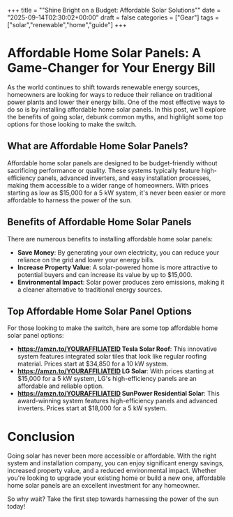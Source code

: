 +++
title = ""Shine Bright on a Budget: Affordable Solar Solutions""
date = "2025-09-14T02:30:02+00:00"
draft = false
categories = ["Gear"]
tags = ["solar","renewable","home","guide"]
+++

**Affordable Home Solar Panels: A Game-Changer for Your Energy Bill**
=====================================================

As the world continues to shift towards renewable energy sources, homeowners are looking for ways to reduce their reliance on traditional power plants and lower their energy bills. One of the most effective ways to do so is by installing affordable home solar panels. In this post, we'll explore the benefits of going solar, debunk common myths, and highlight some top options for those looking to make the switch.

**What are Affordable Home Solar Panels?**
----------------------------------------

Affordable home solar panels are designed to be budget-friendly without sacrificing performance or quality. These systems typically feature high-efficiency panels, advanced inverters, and easy installation processes, making them accessible to a wider range of homeowners. With prices starting as low as $15,000 for a 5 kW system, it's never been easier or more affordable to harness the power of the sun.

**Benefits of Affordable Home Solar Panels**
--------------------------------------------

There are numerous benefits to installing affordable home solar panels:

* **Save Money**: By generating your own electricity, you can reduce your reliance on the grid and lower your energy bills.
* **Increase Property Value**: A solar-powered home is more attractive to potential buyers and can increase its value by up to $15,000.
* **Environmental Impact**: Solar power produces zero emissions, making it a cleaner alternative to traditional energy sources.

**Top Affordable Home Solar Panel Options**
--------------------------------------------

For those looking to make the switch, here are some top affordable home solar panel options:

* **https://amzn.to/YOURAFFILIATEID Tesla Solar Roof**: This innovative system features integrated solar tiles that look like regular roofing material. Prices start at $34,850 for a 10 kW system.
* **https://amzn.to/YOURAFFILIATEID LG Solar**: With prices starting at $15,000 for a 5 kW system, LG's high-efficiency panels are an affordable and reliable option.
* **https://amzn.to/YOURAFFILIATEID SunPower Residential Solar**: This award-winning system features high-efficiency panels and advanced inverters. Prices start at $18,000 for a 5 kW system.

**Conclusion**
==============

Going solar has never been more accessible or affordable. With the right system and installation company, you can enjoy significant energy savings, increased property value, and a reduced environmental impact. Whether you're looking to upgrade your existing home or build a new one, affordable home solar panels are an excellent investment for any homeowner.

So why wait? Take the first step towards harnessing the power of the sun today!
